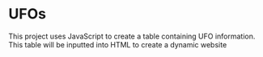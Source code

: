 # UFOs
This project uses JavaScript to create a table containing UFO information. This table will be inputted into HTML to create a dynamic website
